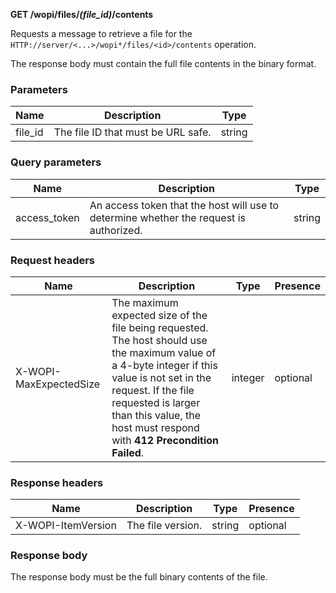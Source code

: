**GET /wopi/files/*(file\_id)*/contents**

Requests a message to retrieve a file for the `HTTP://server/<...>/wopi*/files/<id>/contents` operation.

The response body must contain the full file contents in the binary format.

### Parameters

| Name     | Description                        | Type   |
| -------- | ---------------------------------- | ------ |
| file\_id | The file ID that must be URL safe. | string |

### Query parameters

| Name          | Description                                                                            | Type   |
| ------------- | -------------------------------------------------------------------------------------- | ------ |
| access\_token | An access token that the host will use to determine whether the request is authorized. | string |

### Request headers

| Name                   | Description                                                                                                                                                                                                                                                        | Type    | Presence |
| ---------------------- | ------------------------------------------------------------------------------------------------------------------------------------------------------------------------------------------------------------------------------------------------------------------ | ------- | -------- |
| X-WOPI-MaxExpectedSize | The maximum expected size of the file being requested. The host should use the maximum value of a 4-byte integer if this value is not set in the request. If the file requested is larger than this value, the host must respond with **412 Precondition Failed**. | integer | optional |

### Response headers

| Name               | Description       | Type   | Presence |
| ------------------ | ----------------- | ------ | -------- |
| X-WOPI-ItemVersion | The file version. | string | optional |

### Response body

The response body must be the full binary contents of the file.

